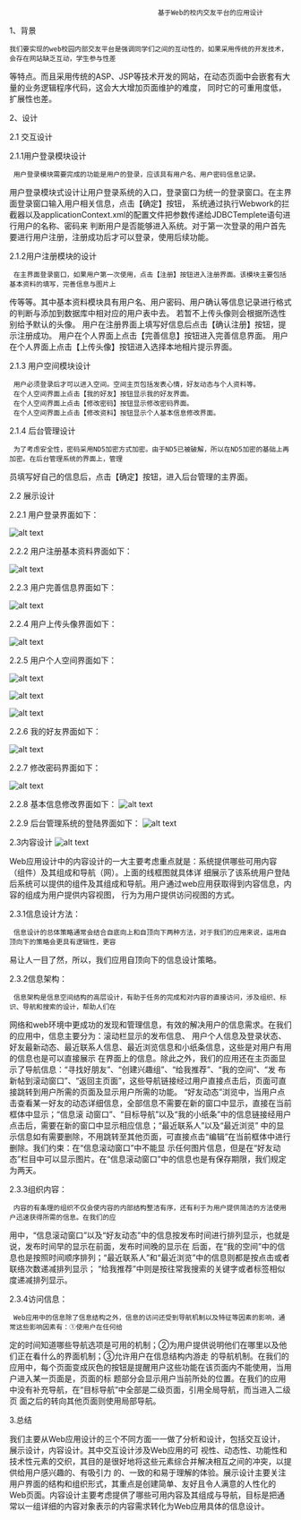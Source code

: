                                          基于Web的校内交友平台的应用设计
1、背景
    
    我们要实现的web校园内部交友平台是强调同学们之间的互动性的，如果采用传统的开发技术，会存在网站缺乏互动，学生参与性差
等特点。而且采用传统的ASP、JSP等技术开发的网站，在动态页面中会嵌套有大量的业务逻辑程序代码，这会大大增加页面维护的难度，
同时它的可重用度低，扩展性也差。

2、设计
 
 2.1 交互设计
  
  2.1.1用户登录模块设计
     
     用户登录模块需要完成的功能是用户的登录，应该具有用户名、用户密码信息记录。
  用户登录模块式设计让用户登录系统的入口，登录窗口为统一的登录窗口。在主界面登录窗口输入用户相关信息，点击【确定】按钮，
  系统通过执行Webwork的拦截器以及applicationContext.xml的配置文件把参数传递给JDBCTemplete语句进行用户的名称、密码来
  判断用户是否能够进入系统。对于第一次登录的用户首先要进行用户注册，注册成功后才可以登录，使用后续功能。
  
  2.1.2用户注册模块的设计
     
     在主界面登录窗口，如果用户第一次使用，点击【注册】按钮进入注册界面。该模块主要包括基本资料的填写，完善信息与图片上
  传等等。其中基本资料模块具有用户名、用户密码、用户确认等信息记录进行格式的判断与添加到数据库中相对应的用户表中去。
  若暂不上传头像则会根据所选性别给予默认的头像。
     用户在注册界面上填写好信息后点击【确认注册】按钮，提示注册成功。
     用户在个人界面上点击【完善信息】按钮进入完善信息界面。
     用户在个人界面上点击【上传头像】按钮进入选择本地相片提示界面。
  
  2.1.3 用户空间模块设计
     
     用户必须登录后才可以进入空间。空间主页包括发表心情，好友动态与个人资料等。
     在个人空间界面上点击【我的好友】按钮显示我的好友界面。
     在个人空间界面上点击【修改密码】按钮显示修改密码界面。
     在个人空间界面上点击【修改资料】按钮显示个人基本信息修改界面。
  
  2.1.4 后台管理设计
     
     为了考虑安全性，密码采用ND5加密方式加密。由于ND5已被破解，所以在ND5加密的基础上再加密。在后台管理系统的界面上，管理
  员填写好自己的信息后，点击【确定】按钮，进入后台管理的主界面。
 
 2.2 展示设计
  
  2.2.1 用户登录界面如下：
  
![alt text](http://fmn.xnpic.com/fmn057/20130606/2150/p_large_Oxkv_4b2b000003b21263.jpg "用户登陆界面")
 
  2.2.2 用户注册基本资料界面如下：
  
![alt text](http://fmn.xnpic.com/fmn056/20130606/2150/p_large_7Pzx_588c000003cc1262.jpg "用户注册基本资料界面")

  2.2.3 用户完善信息界面如下：
  
![alt text](http://fmn.xnpic.com/fmn056/20130606/2150/p_large_Xt1I_0616000015131262.jpg "用户完善信息界面")

  2.2.4 用户上传头像界面如下：
  
![alt text](http://fmn.rrimg.com/fmn060/20130606/2150/p_large_CES3_76ee000033a41262.jpg "用户上传头像界面")
  
  2.2.5 用户个人空间界面如下：
  
![alt text](http://fmn.rrfmn.com/fmn058/20130606/2150/p_large_bAIO_5d6c00000c0a1263.jpg "用户个人空间界面1")

![alt text](http://fmn.rrfmn.com/fmn058/20130606/2150/p_large_cF8j_4a76000010331263.jpg "用户个人空间界面2")

![alt text](http://fmn.rrimg.com/fmn064/20130606/2150/p_large_GkkX_5f9b000002ed1262.jpg "用户个人空间界面3")

  2.2.6 我的好友界面如下：
  
![alt text](http://fmn.rrfmn.com/fmn059/20130606/2150/p_large_Yjzl_635b000002061262.jpg "我的好友界面")

  2.2.7 修改密码界面如下：
  
![alt text](http://fmn.xnpic.com/fmn057/20130606/2150/p_large_MZxo_4d6b000003521263.jpg "修改密码界面")

  2.2.8 基本信息修改界面如下：
![alt text](http://fmn.rrimg.com/fmn064/20130606/2150/p_large_oSUx_65e6000001b21262.jpg "基本信息修改界面")

  2.2.9 后台管理系统的登陆界面如下：
![alt text](http://fmn.xnpic.com/fmn056/20130606/2150/p_large_CheT_50380000027a1263.jpg "后台管理系统登录界面")

 2.3内容设计
![alt text](http://fmn.rrimg.com/fmn065/20130606/2150/p_large_sgzG_51000000022a1263.jpg "线框图")

   Web应用设计中的内容设计的一大主要考虑重点就是：系统提供哪些可用内容（组件）及其组成和导航（网）。上面的线框图就具体详
细展示了该系统用户登陆后系统可以提供的组件及其组成和导航。用户通过web应用获取得到内容信息，内容的组成为用户提供内容视图，
行为为用户提供访问视图的方式。

  2.3.1信息设计方法：
     
     信息设计的总体策略通常会结合自底向上和自顶向下两种方法，对于我们的应用来说，运用自顶向下的策略会更具有逻辑性，更容
  易让人一目了然，所以，我们应用自顶向下的信息设计策略。

  2.3.2信息架构：
    
     信息架构是信息空间结构的高层设计，有助于任务的完成和对内容的直接访问，涉及组织、标识、导航和搜索的设计，帮助人们在
  网络和web环境中更成功的发现和管理信息，有效的解决用户的信息需求。在我们的应用中，信息主要分为：滚动栏显示的发布信息、
  用户个人信息及登录状态、好友最新动态、最近联系人信息、最近浏览信息和小纸条信息，这些是对用户有用的信息也是可以直接展示
  在界面上的信息。除此之外，我们的应用还在主页面显示了导航信息：“寻找好朋友”、“创建兴趣组”、“给我推荐”、“我的空间”、“发
  布新帖到滚动窗口”、“返回主页面”，这些导航链接经过用户直接点击后，页面可直接跳转到用户所需的页面及显示用户所需的功能。
  “好友动态”浏览中，当用户点击查看某一好友的动态详细信息，全部信息不需要在新的窗口中显示，直接在当前框体中显示；“信息滚
  动窗口”、“目标导航”以及“我的小纸条”中的信息链接经用户点击后，需要在新的窗口中显示相应信息；“最近联系人”以及“最近浏览”
  中的显示信息如有需要删除，不用跳转至其他页面，可直接点击“编辑”在当前框体中进行删除。我们约束：在“信息滚动窗口”中不能显
  示任何图片信息，但是在“好友动态”栏目中可以显示图片。在“信息滚动窗口”中的信息也是有保存期限，我们规定为两天。

  2.3.3组织内容：
     
     内容的有条理的组织不仅会使内容的内部结构整洁有序，还有利于为用户提供简洁的方法使用户迅速获得所需的信息。在我们的应
  用中，“信息滚动窗口”以及“好友动态”中的信息按发布时间进行排列显示，也就是说，发布时间早的显示在前面，发布时间晚的显示在
  后面，在“我的空间”中的信息也是按照时间顺序排列；“最近联系人”和“最近浏览”中的信息则都是按点击或者联络次数递减排列显示；
  “给我推荐”中则是按往常我搜索的关键字或者标签相似度递减排列显示。

  2.3.4访问信息：
     
     Web应用中的信息除了信息结构之外，信息的访问还受到导航机制以及特征等因素的影响，通常这些影响因素有：①使用户在任何给
  定的时间知道哪些导航选项是可用的机制；②为用户提供说明他们在哪里以及他们正在看什么的界面机制；③允许用户在信息结构内游走
  的导航机制。在我们的应用中，每个页面变成灰色的按钮是提醒用户这些功能在该页面内不能使用，当用户进入某一页面是，页面的标
  题部分会显示用户当前所处的位置。在我们的应用中没有补充导航，在“目标导航”中全部是二级页面，引用全局导航，而当进入二级页
  面之后的转向其他页面则使用局部导航。

3.总结
   
   我们主要从Web应用设计的三个不同方面一一做了分析和设计，包括交互设计，展示设计，内容设计。其中交互设计涉及Web应用的可
视性、动态性、功能性和技术性元素的交织，其目的是很好地将这些元素综合并解决相互之间的冲突，以提供给用户感兴趣的、有吸引力
的、一致的和易于理解的体验。展示设计主要关注用户界面的结构和组织形式，其重点是创建简单、友好且令人满意的人性化的Web页面。内容设计主要考虑提供了哪些可用内容及其组成与导航，目标是把通常以一组详细的内容对象表示的内容需求转化为Web应用具体的信息设计。


